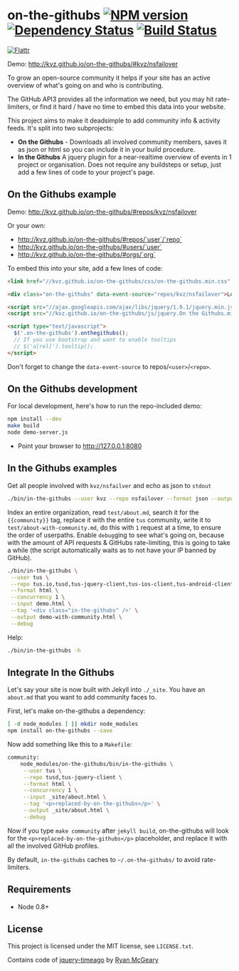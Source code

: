 on-the-githubs [![NPM version][NPMIMGURL]][NPMURL] [![Dependency Status][DependencyStatusIMGURL]][DependencyStatusURL] [![Build Status][BuildStatusIMGURL]][BuildStatusURL]
===============
[![Flattr][FlattrIMGURL]][FlattrURL]

[NPMIMGURL]:                https://badge.fury.io/js/cloudcmd.png
[BuildStatusIMGURL]:        https://secure.travis-ci.org/kvz/on-the-githubs.png?branch=master
[DependencyStatusIMGURL]:   https://gemnasium.com/kvz/on-the-githubs.png
[FlattrIMGURL]:             http://api.flattr.com/button/flattr-badge-large.png
[NPMURL]:                   //npmjs.org/package/on-the-githubs
[BuildStatusURL]:           //travis-ci.org/kvz/on-the-githubs  "Build Status"
[DependencyStatusURL]:      //gemnasium.com/kvz/on-the-githubs "Dependency Status"
[FlattrURL]:                https://flattr.com/submit/auto?user_id=kvz&url=github.com/kvz/on-the-githubs&title=on-the-githubs&language=&tags=github&category=software

Demo: http://kvz.github.io/on-the-githubs/#kvz/nsfailover

To grow an open-source community it helps if your site has an active overview of what's going on and who
is contributing.

The GitHub API3 provides all the information we need, but you may hit rate-limiters, or find it hard / have no time to embed this data into your website.

This project aims to make it deadsimple to add community info & activity feeds. It's split
into two subprojects:

- **On the Githubs** - Downloads all involved community members, saves it as json or html so you can include it in your build procedure.
- **In the Githubs**
A jquery plugin for a near-realtime overview of events in 1 project or organisation. Does not require any buildsteps or setup, just add a few lines of code to your project's page.


## On the Githubs example

Demo: http://kvz.github.io/on-the-githubs/#repos/kvz/nsfailover

Or your own: 

 - http://kvz.github.io/on-the-githubs/#repos/`user`/`repo`
 - http://kvz.github.io/on-the-githubs/#users/`user`
 - http://kvz.github.io/on-the-githubs/#orgs/`org`

To embed this into your site, add a few lines of code:

```html
<link href="//kvz.github.io/on-the-githubs/css/on-the-githubs.min.css" rel="stylesheet" />

<div class="on-the-githubs" data-event-source="repos/kvz/nsfailover">Loading...</div>

<script src="//ajax.googleapis.com/ajax/libs/jquery/1.9.1/jquery.min.js"></script>
<script src="//kvz.github.io/on-the-githubs/js/jquery.On the Githubs.min.js"></script>

<script type="text/javascript">
  $('.on-the-githubs').onthegithubs();
  // If you use bootstrap and want to enable tooltips
  // $('a[rel]').tooltip();
</script>
```

Don't forget to change the `data-event-source` to repos/`<user>`/`<repo>`.


## On the Githubs development

For local development, here's how to run the repo-included demo:

```bash
npm install --dev
make build
node demo-server.js
```

- Point your browser to http://127.0.0.1:8080

## In the Githubs examples

Get all people involved with `kvz/nsfailver` and echo as json to `stdout`

```bash
./bin/in-the-githubs --user kvz --repo nsfailover --format json --output -
```

Index an entire organization, read `test/about.md`, search it for the `{{community}}` tag,
replace it with the entire `tus` community, write it to `test/about-with-community.md`, do this with `1` request at a time, to ensure the order of userpaths. Enable `debug`ging to see what's going on, because with the amount of API requests & GitHubs rate-limiting, this is going to take a while (the script automatically waits as to not have your IP banned by GitHub).

```bash
./bin/in-the-githubs \
 --user tus \
 --repo tus.io,tusd,tus-jquery-client,tus-ios-client,tus-android-client,tus-resumable-upload-protocol \
 --format html \
 --concurrency 1 \
 --input demo.html \
 --tag '<div class="in-the-githubs" />' \
 --output demo-with-community.html \
 --debug
```

Help:

```bash
./bin/in-the-githubs -h
```

## Integrate In the Githubs

Let's say your site is now built with Jekyll into `./_site`.
You have an `about.md` that you want to add community faces to.

First, let's make on-the-githubs a dependency:

```bash
[ -d node_modules ] || mkdir node_modules
npm install on-the-githubs --save
```

Now add something like this to a `Makefile`:

```bash
community:
	node_modules/on-the-githubs/bin/in-the-githubs \
	 --user tus \
	 --repo tusd,tus-jquery-client \
	 --format html \
	 --concurrency 1 \
	 --input _site/about.html \
	 --tag '<p>replaced-by-on-the-githubs</p>' \
	 --output _site/about.html \
	 --debug
```

Now if you type `make community` after `jekyll build`, on-the-githubs will look for the
`<p>replaced-by-on-the-githubs</p>` placeholder, and replace it with all the involved GitHub
profiles.

By default, `in-the-githubs` caches to `~/.on-the-githubs/` to avoid rate-limiters.

## Requirements

- Node 0.8+

## License

This project is licensed under the MIT license, see `LICENSE.txt`.

Contains code of [jquery-timeago](https://github.com/rmm5t/jquery-timeago)
by [Ryan McGeary](https://github.com/rmm5t/jquery-timeago/blob/master/LICENSE.txt)
